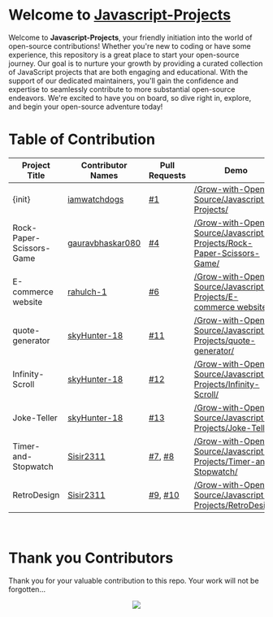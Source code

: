 # Welcome to [Javascript-Projects](https://github.com/Grow-with-Open-Source/Javascript-Projects/ "visit original repo")

Welcome to **Javascript-Projects**, your friendly initiation into the world of open-source contributions! Whether you're new to coding or have some experience, this repository is a great place to start your open-source journey. Our goal is to nurture your growth by providing a curated collection of JavaScript projects that are both engaging and educational. With the support of our dedicated maintainers, you'll gain the confidence and expertise to seamlessly contribute to more substantial open-source endeavors. We're excited to have you on board, so dive right in, explore, and begin your open-source adventure today!

# Table of Contribution

<div align="center">

<!-- TABLE BEGINS -->
| Project Title | Contributor Names | Pull Requests | Demo |
| --- | --- | --- | --- |
| {init} | [iamwatchdogs](https://github.com/iamwatchdogs "goto iamwatchdogs profile") | [#1](https://github.com/Grow-with-Open-Source/Javascript-Projects/pull/1 "visit pr \#1") | [/Grow-with-Open-Source/Javascript-Projects/](https://github.com/Grow-with-Open-Source/Javascript-Projects "view the result of {init}") |
| Rock-Paper-Scissors-Game | [gauravbhaskar080](https://github.com/gauravbhaskar080 "goto gauravbhaskar080 profile") | [#4](https://github.com/Grow-with-Open-Source/Javascript-Projects/pull/4 "visit pr \#4") | [/Grow-with-Open-Source/Javascript-Projects/Rock-Paper-Scissors-Game/](Rock-Paper-Scissors-Game "view the result of Rock-Paper-Scissors-Game") |
| E-commerce website | [rahulch-1](https://github.com/rahulch-1 "goto rahulch-1 profile") | [#6](https://github.com/Grow-with-Open-Source/Javascript-Projects/pull/6 "visit pr \#6") | [/Grow-with-Open-Source/Javascript-Projects/E-commerce website/](E-commerce%20website "view the result of E-commerce website") |
| quote-generator | [skyHunter-18](https://github.com/skyHunter-18 "goto skyHunter-18 profile") | [#11](https://github.com/Grow-with-Open-Source/Javascript-Projects/pull/11 "visit pr \#11") | [/Grow-with-Open-Source/Javascript-Projects/quote-generator/](quote-generator "view the result of quote-generator") |
| Infinity-Scroll | [skyHunter-18](https://github.com/skyHunter-18 "goto skyHunter-18 profile") | [#12](https://github.com/Grow-with-Open-Source/Javascript-Projects/pull/12 "visit pr \#12") | [/Grow-with-Open-Source/Javascript-Projects/Infinity-Scroll/](Infinity-Scroll "view the result of Infinity-Scroll") |
| Joke-Teller | [skyHunter-18](https://github.com/skyHunter-18 "goto skyHunter-18 profile") | [#13](https://github.com/Grow-with-Open-Source/Javascript-Projects/pull/13 "visit pr \#13") | [/Grow-with-Open-Source/Javascript-Projects/Joke-Teller/](Joke-Teller "view the result of Joke-Teller") |
| Timer-and-Stopwatch | [Sisir2311](https://github.com/Sisir2311 "goto Sisir2311 profile") | [#7](https://github.com/Grow-with-Open-Source/Javascript-Projects/pull/7 "visit pr \#7"), [#8](https://github.com/Grow-with-Open-Source/Javascript-Projects/pull/8 "visit pr \#8") | [/Grow-with-Open-Source/Javascript-Projects/Timer-and-Stopwatch/](Timer-and-Stopwatch "view the result of Timer-and-Stopwatch") |
| RetroDesign | [Sisir2311](https://github.com/Sisir2311 "goto Sisir2311 profile") | [#9](https://github.com/Grow-with-Open-Source/Javascript-Projects/pull/9 "visit pr \#9"), [#10](https://github.com/Grow-with-Open-Source/Javascript-Projects/pull/10 "visit pr \#10") | [/Grow-with-Open-Source/Javascript-Projects/RetroDesign/](RetroDesign "view the result of RetroDesign") |
<!-- TABLE ENDS -->

</div>
<br>

# Thank you Contributors

Thank you for your valuable contribution to this repo. Your work will not be forgotten...

<div align="center">
  <a href = "https://github.com/Grow-with-Open-Source/Javascript-Projects/graphs/contributors">
    <img src = "https://contrib.rocks/image?repo=Grow-with-Open-Source/Javascript-Projects"/>
  </a>
</div>
